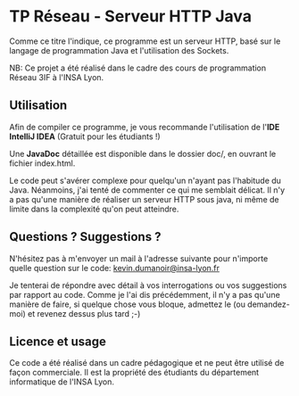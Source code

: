 # TP Réseau - Serveur HTTP Java

Comme ce titre l'indique, ce programme est un serveur HTTP, basé sur le langage de programmation Java et l'utilisation des Sockets.

NB: Ce projet a été réalisé dans le cadre des cours de programmation Réseau 3IF à l'INSA Lyon.

## Utilisation

Afin de compiler ce programme, je vous recommande l'utilisation de l'**IDE IntelliJ IDEA** (Gratuit pour les étudiants !)

Une **JavaDoc** détaillée est disponible dans le dossier doc/, en ouvrant le fichier index.html.

Le code peut s'avérer complexe pour quelqu'un n'ayant pas l'habitude du Java. Néanmoins, j'ai tenté de commenter ce qui me semblait délicat.
Il n'y a pas qu'une manière de réaliser un serveur HTTP sous java, ni même de limite dans la complexité qu'on peut atteindre.

## Questions ? Suggestions ?

N'hésitez pas à m'envoyer un mail à l'adresse suivante pour n'importe quelle question sur le code: kevin.dumanoir@insa-lyon.fr

Je tenterai de répondre avec détail à vos interrogations ou vos suggestions par rapport au code. Comme je l'ai dis précédemment, il n'y a pas qu'une manière de faire, si quelque chose vous bloque, admettez le (ou demandez-moi) et revenez dessus plus tard ;-)

## Licence et usage

Ce code a été réalisé dans un cadre pédagogique et ne peut être utilisé de façon commerciale.
Il est la propriété des étudiants du département informatique de l'INSA Lyon.
